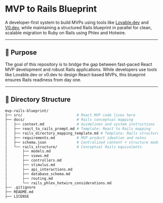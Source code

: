 # MVP to Rails Blueprint

A developer-first system to build MVPs using tools like [Lovable.dev](https://lovable.dev) and [V0.dev](https://v0.dev), 
while maintaining a structured Rails blueprint in parallel for clean, scalable migration to Ruby on Rails using Phlex and Hotwire.

---

## 🎯 Purpose

The goal of this repository is to bridge the gap between fast-paced React MVP development and robust Rails applications. 
While developers use tools like Lovable.dev or v0.dev to design React-based MVPs, this blueprint ensures Rails readiness from day one.

---

## 📁 Directory Structure

```bash
mvp-rails-blueprint/
├── src/                         # React MVP code lives here
├── docs/                        # Rails conceptual mapping
│   ├── context.md               # Guidelines and system instructions
│   ├── react_to_rails_prompt.md # Template: React to Rails mapping
│   ├── rails_directory_mapping_template.md # Template: Rails structure mapping
│   ├── requirements.md          # MVP product ideation and notes
│   ├── schema.json              # Centralized content + structure model
│   └── rails_structure/         # Conceptual Rails equivalents
│       ├── models.md
│       ├── views.md
│       ├── controllers.md
│       ├── stimulus.md
│       ├── api_interactions.md
│       ├── database_schema.md
│       ├── routing.md
│       └── rails_phlex_hotwire_considerations.md
├── .gitignore
├── README.md
├── LICENSE
